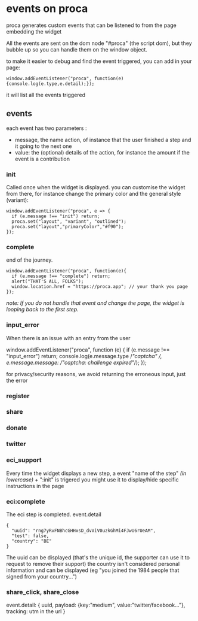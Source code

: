 # events on proca

proca generates custom events that can be listened to from the page embedding the widget

All the events are sent on the dom node "#proca" (the script dom), but they bubble up so you can handle them on the window object.

to make it easier to debug and find the event triggered, you can add in your page:

    window.addEventListener("proca", function(e){console.log(e.type,e.detail);});

it will list all the events triggered

## events

each event has two parameters :

- message, the name action, of instance that the user finished a step and it going to the next one
- value: the (optional) details of the action, for instance the amount if the event is a contribution

### init

Called once when the widget is displayed. you can customise the widget from there, for instance change the primary color and the general style (variant):

    window.addEventListener("proca", e => {
      if (e.message !== "init") return;
      proca.set("layout", "variant", "outlined");
      proca.set("layout","primaryColor","#f90");
    });

### complete

end of the journey.

    window.addEventListener("proca", function(e){
      if (e.message !== "complete") return;
      alert("THAT'S ALL, FOLKS");
      window.location.href = "https://proca.app"; // your thank you page
    });

_note: If you do not handle that event and change the page, the widget is looping back to the first step._

### input_error

When there is an issue with an entry from the user

window.addEventListener("proca", function (e) {
if (e.message !== "input_error") return;
console.log(e.message.type /_"captcha" _/, e.message.message: /_"captcha: challenge expired"_/);
});

for privacy/security reasons, we avoid returning the erroneous input, just the error

### register

### share

### donate

### twitter

### eci_support

Every time the widget displays a new step, a event "name of the step" _(in lowercase)_ + ":init" is trigered
you might use it to display/hide specific instructions in the page

### eci:complete

The eci step is completed. event.detail

    {
      "uuid": "rng7yRvFNBhcGHHxsD_dvViV0uzkGhMi4FJwU6rUeAM",
      "test": false,
      "country": "BE"
    }

The uuid can be displayed (that's the unique id, the supporter can use it to request to remove their support)
the country isn't considered personal information and can be displayed (eg "you joined the 1984 people that signed from your country...")

### share_click, share_close

event.detail: {
uuid,
payload: {key:"medium", value:"twitter/facebook..."},
tracking: utm in the url
}
